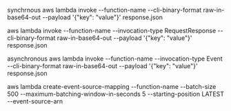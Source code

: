 synchrnous
aws lambda invoke --function-name <function> --cli-binary-format raw-in-base64-out --payload '{"key": "value"}' response.json

aws lambda invoke --function-name <function> --invocation-type RequestResponse --cli-binary-format raw-in-base64-out --payload '{"key": "value"}' response.json


asynchronous
aws lambda invoke --function-name <function> --invocation-type Event --cli-binary-format raw-in-base64-out --payload '{"key": "value"}' response.json

aws lambda create-event-source-mapping --function-name <function> --batch-size 500 --maximum-batching-window-in-seconds 5 --starting-position LATEST --event-source-arn <arn-dynamodb>

